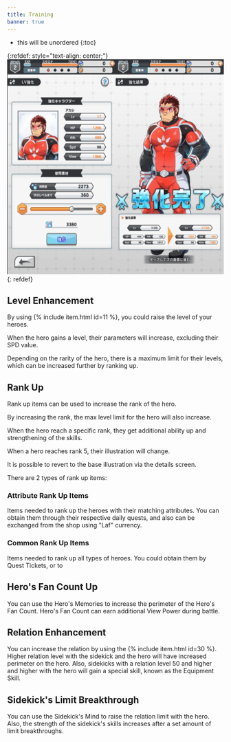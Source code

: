 ```yaml
---
title: Training
banner: true
---
```


* this will be unordered
{:toc}

{:refdef: style="text-align: center;"}
<img src="/assets/img/levelup.png" alt="training" height=500px loading="lazy">
{: refdef}

## Level Enhancement

By using {% include item.html id=11 %}, you could raise the level of your heroes.

When the hero gains a level, their parameters will increase, excluding their SPD value.

Depending on the rarity of the hero, there is a maximum limit for their levels, which can be increased further by ranking up.

## Rank Up

Rank up items can be used to increase the rank of the hero.

By increasing the rank, the max level limit for the hero will also increase.

When the hero reach a specific rank, they get additional ability up and strengthening of the skills.

When a hero reaches rank 5, their illustration will change.

It is possible to revert to the base illustration via the details screen.

There are 2 types of rank up items:

### Attribute Rank Up Items

Items needed to rank up the heroes with their matching attributes. 
You can obtain them through their respective daily quests, and also can be exchanged from the shop using "Laf" currency.

### Common Rank Up Items

Items needed to rank up all types of heroes.
You could obtain them by Quest Tickets, or to

## Hero's Fan Count Up

You can use the Hero's Memories to increase the perimeter of the Hero's Fan Count.
Hero's Fan Count can earn additional View Power during battle.

## Relation Enhancement

You can increase the relation by using the {% include item.html id=30 %}.
Higher relation level with the sidekick and the hero will have increased perimeter on the hero.
Also, sidekicks with a relation level 50 and higher and higher with the hero will gain a special skill, known as the Equipment Skill.

## Sidekick's Limit Breakthrough

You can use the Sidekick's Mind to raise the relation limit with the hero.
Also, the strength of the sidekick's skills increases after a set amount of limit breakthroughs.
